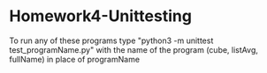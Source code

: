 # Homework4-Unittesting
To run any of these programs type "python3 -m unittest test_programName.py" with the name of the program (cube, listAvg, fullName) in place of programName<br/>
